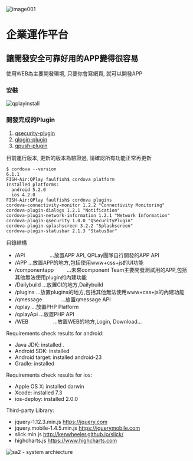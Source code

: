 ![image001](https://cloud.githubusercontent.com/assets/1924451/20743151/9735df36-b70f-11e6-95d0-dd794b2d60bd.png)

# 企業運作平台
## 讓開發安全可靠好用的APP變得很容易

使用WEB為主要開發環境, 只要你會寫網頁, 就可以開發APP

###  安裝

![qplayinstall](https://cloud.githubusercontent.com/assets/1924451/18819378/6873332c-83c2-11e6-892f-db70c5257f4d.png)

### 開發完成的Plugin
1. [qsecurity-plugin](https://github.com/BenQdigiPages/EnterpriseAPPPlatform/wiki/qsecurity-plugin)
2. [qlogin-plugin](https://github.com/BenQdigiPages/EnterpriseAPPPlatform/wiki/qlogin-plugin)
3. [qpush-plugin](https://github.com/BenQdigiPages/EnterpriseAPPPlatform/issues/14)

目前運行版本, 更新的版本為驗證過, 請確認所有功能正常再更新

```
$ cordova --version
6.1.1
FISH-Air:QPlay faulfish$ cordova platform
Installed platforms:
  android 5.2.0
  ios 4.2.0
FISH-Air:QPlay faulfish$ cordova plugins
cordova-connectivity-monitor 1.2.2 "Connectivity Monitoring"
cordova-plugin-dialogs 1.2.1 "Notification"
cordova-plugin-network-information 1.2.1 "Network Information"
cordova-plugin-qsecurity 1.0.0 "QSecurityPlugin"
cordova-plugin-splashscreen 3.2.2 "Splashscreen"
cordova-plugin-statusbar 2.1.3 "StatusBar"
```

目錄結構
- /API                  …放置APP API, QPLay團隊自行開發的APP API
- /APP                  …放置APP的地方,包括使用www+css+js的UI功能
- /componentapp         …未來component Team主要開發測試用的APP,包括其他無法使用plugin的內建功能
- /Dailybuild           …放置CI的地方,Dailybuild
- /plugins              …放置plugins的地方,包括其他無法使用www+css+js的內建功能
- /qmessage             …放置qmessage API
- /qplay                …放置PHP Platform
- /qplayApi             …放置PHP API
- /WEB                  …放置WEB的地方,Login, Download...

Requirements check results for android:
 - Java JDK: installed .
 - Android SDK: installed 
 - Android target: installed android-23
 - Gradle: installed 

Requirements check results for ios:
 - Apple OS X: installed darwin
 - Xcode: installed 7.3
 - ios-deploy: installed 2.0.0

Third-party Library:
 - jquery-1.12.3.min.js https://jquery.com
 - jquery.mobile-1.4.5.min.js https://jquerymobile.com
 - slick.min.js http://kenwheeler.github.io/slick/
 - highcharts.js https://www.highcharts.com

![sa2 - system archiecture](https://cloud.githubusercontent.com/assets/1924451/24186815/026d322e-0f15-11e7-9407-ee799456cba9.png)


